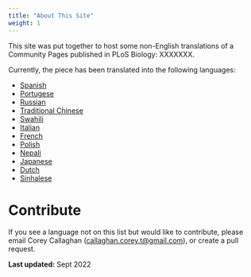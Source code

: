 ```yaml
---
title: "About This Site"
weight: 1
---
```


This site was put together to host some non-English translations of a Community Pages published in PLoS Biology: XXXXXXX.

Currently, the piece has been translated into the following languages:

- [Spanish](https://coreytcallaghan.github.io/non-English-translations/es/)
- [Portugese](https://coreytcallaghan.github.io/non-English-translations/pt/)
- [Russian](https://coreytcallaghan.github.io/non-English-translations/ru/)
- [Traditional Chinese](https://coreytcallaghan.github.io/non-English-translations/zh-tw/)
- [Swahili](https://coreytcallaghan.github.io/non-English-translations/sw/)
- [Italian](https://coreytcallaghan.github.io/non-English-translations/it/)
- [French](https://coreytcallaghan.github.io/non-English-translations/fr)
- [Polish](https://coreytcallaghan.github.io/non-English-translations/pl)
- [Nepali](https://coreytcallaghan.github.io/non-English-translations/ne)
- [Japanese](https://coreytcallaghan.github.io/non-English-translations/jp)
- [Dutch](https://coreytcallghan.github.io/non-English-translations/nl)
- [Sinhalese](https://coreytcallaghan.github.io/non-English-translations/si)

# Contribute
If you see a language not on this list but would like to contribute, please email Corey Callaghan (callaghan.corey.t@gmail.com), or create a pull request.

**Last updated:** Sept 2022
